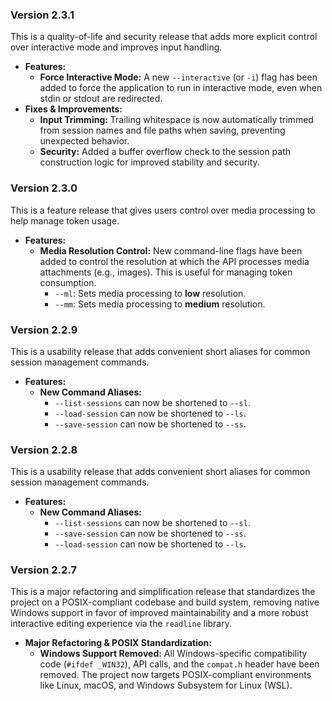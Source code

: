 ### **Version 2.3.1**

This is a quality-of-life and security release that adds more explicit control over interactive mode and improves input handling.

*   **Features:**
    *   **Force Interactive Mode:** A new `--interactive` (or `-i`) flag has been added to force the application to run in interactive mode, even when stdin or stdout are redirected.
*   **Fixes & Improvements:**
    *   **Input Trimming:** Trailing whitespace is now automatically trimmed from session names and file paths when saving, preventing unexpected behavior.
    *   **Security:** Added a buffer overflow check to the session path construction logic for improved stability and security.

### **Version 2.3.0**

This is a feature release that gives users control over media processing to help manage token usage.

*   **Features:**
    *   **Media Resolution Control:** New command-line flags have been added to control the resolution at which the API processes media attachments (e.g., images). This is useful for managing token consumption.
        *   `--ml`: Sets media processing to **low** resolution.
        *   `--mm`: Sets media processing to **medium** resolution.

### **Version 2.2.9**

This is a usability release that adds convenient short aliases for common session management commands.

*   **Features:**
    *   **New Command Aliases:**
        *   `--list-sessions` can now be shortened to `--sl`.
        *   `--load-session` can now be shortened to `--ls`.
        *   `--save-session` can now be shortened to `--ss`.

### **Version 2.2.8**

This is a usability release that adds convenient short aliases for common session management commands.

*   **Features:**
    *   **New Command Aliases:**
        *   `--list-sessions` can now be shortened to `--sl`.
        *   `--save-session` can now be shortened to `--ss`.
        *   `--load-session` can now be shortened to `--ls`.

### **Version 2.2.7**

This is a major refactoring and simplification release that standardizes the project on a POSIX-compliant codebase and build system, removing native Windows support in favor of improved maintainability and a more robust interactive editing experience via the `readline` library.

*   **Major Refactoring & POSIX Standardization:**
    *   **Windows Support Removed:** All Windows-specific compatibility code (`#ifdef _WIN32`), API calls, and the `compat.h` header have been removed. The project now targets POSIX-compliant environments like Linux, macOS, and Windows Subsystem for Linux (WSL).